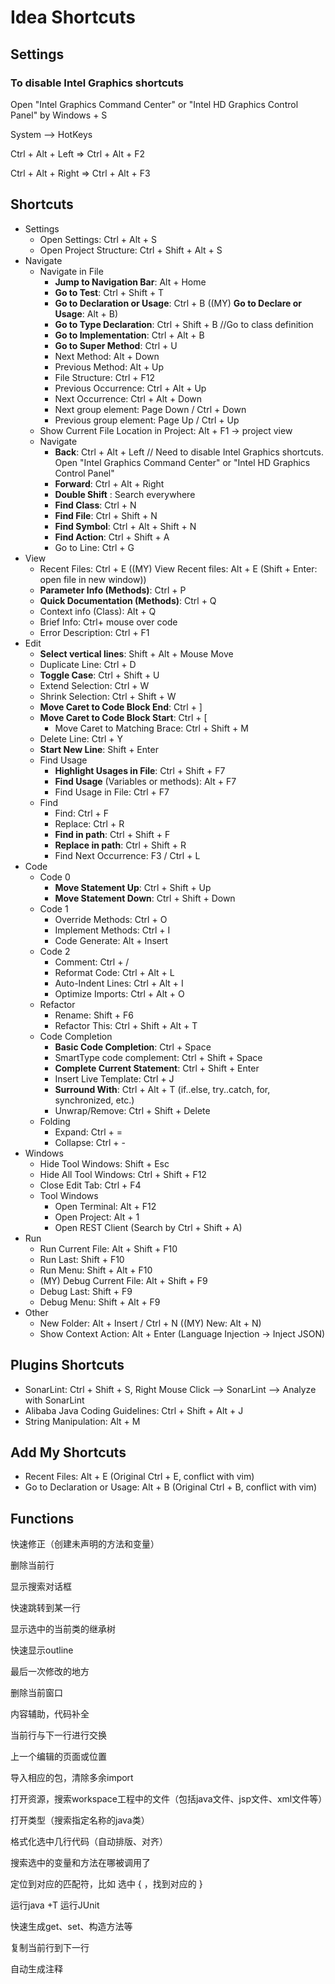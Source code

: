 # Idea Shortcuts

## Settings

### To disable Intel Graphics shortcuts

Open "Intel Graphics Command Center" or "Intel HD Graphics Control Panel" by Windows + S

System --> HotKeys

Ctrl + Alt + Left => Ctrl + Alt + F2

Ctrl + Alt + Right => Ctrl + Alt + F3

## Shortcuts

- Settings
  - Open Settings: Ctrl + Alt + S
  - Open Project Structure: Ctrl + Shift + Alt + S
- Navigate
  - Navigate in File
    - **Jump to Navigation Bar**: Alt + Home
    - **Go to Test**: Ctrl + Shift + T
    - **Go to Declaration or Usage**: Ctrl + B ((MY) **Go to Declare or Usage**: Alt + B)
    - **Go to Type Declaration**: Ctrl + Shift + B //Go to class definition
    - **Go to Implementation**: Ctrl + Alt + B
    - **Go to Super Method**: Ctrl + U
    - Next Method: Alt + Down
    - Previous Method: Alt + Up
    - File Structure: Ctrl + F12
    - Previous Occurrence: Ctrl + Alt + Up
    - Next Occurrence: Ctrl + Alt + Down
    - Next group element: Page Down / Ctrl + Down
    - Previous group element: Page Up / Ctrl + Up
  - Show Current File Location in Project: Alt + F1 -> project view
  - Navigate
    - **Back**: Ctrl + Alt + Left // Need to disable Intel Graphics shortcuts. Open "Intel Graphics Command Center" or "Intel HD Graphics Control Panel"
    - **Forward**: Ctrl + Alt + Right
    - **Double Shift** : Search everywhere
    - **Find Class**: Ctrl + N
    - **Find File**: Ctrl + Shift + N
    - **Find Symbol**: Ctrl + Alt + Shift + N
    - **Find Action**: Ctrl + Shift + A
    - Go to Line: Ctrl + G
- View
  - Recent Files: Ctrl + E ((MY) View Recent files: Alt + E (Shift + Enter: open file in new window))
  - **Parameter Info (Methods)**: Ctrl + P
  - **Quick Documentation (Methods)**: Ctrl + Q
  - Context info (Class): Alt + Q
  - Brief Info: Ctrl+ mouse over code
  - Error Description: Ctrl + F1
- Edit
  - **Select vertical lines**: Shift + Alt + Mouse Move
  - Duplicate Line: Ctrl + D
  - **Toggle Case**: Ctrl + Shift + U
  - Extend Selection: Ctrl + W
  - Shrink Selection: Ctrl + Shift + W
  - **Move Caret to Code Block End**: Ctrl + ]
  - **Move Caret to Code Block Start**: Ctrl + [
    - Move Caret to Matching Brace: Ctrl + Shift + M
  - Delete Line: Ctrl + Y
  - **Start New Line**: Shift + Enter
  - Find Usage
    - **Highlight Usages in File**: Ctrl + Shift + F7
    - **Find Usage** (Variables or methods): Alt + F7
    - Find Usage in File: Ctrl + F7
  - Find
    - Find: Ctrl + F
    - Replace: Ctrl + R
    - **Find in path**: Ctrl + Shift + F
    - **Replace in path**: Ctrl + Shift + R
    - Find Next Occurrence: F3 / Ctrl + L
- Code
  - Code 0
    - **Move Statement Up**: Ctrl + Shift + Up
    - **Move Statement Down**: Ctrl + Shift + Down
  - Code 1
    - Override Methods: Ctrl + O
    - Implement Methods: Ctrl + I
    - Code Generate: Alt + Insert
  - Code 2
    - Comment: Ctrl + /
    - Reformat Code: Ctrl + Alt + L
    - Auto-Indent Lines: Ctrl + Alt + I
    - Optimize Imports: Ctrl + Alt + O
  - Refactor
    - Rename: Shift + F6
    - Refactor This: Ctrl + Shift + Alt + T
  - Code Completion
    - **Basic Code Completion**: Ctrl + Space
    - SmartType code complement: Ctrl + Shift + Space
    - **Complete Current Statement**: Ctrl + Shift + Enter
    - Insert Live Template: Ctrl + J
    - **Surround With**: Ctrl + Alt + T (if..else, try..catch, for, synchronized, etc.)
    - Unwrap/Remove: Ctrl + Shift + Delete
  - Folding
    - Expand: Ctrl + =
    - Collapse: Ctrl + -
- Windows
  - Hide Tool Windows: Shift + Esc
  - Hide All Tool Windows: Ctrl + Shift + F12
  - Close Edit Tab: Ctrl + F4
  - Tool Windows
    - Open Terminal: Alt + F12
    - Open Project: Alt + 1
    - Open REST Client (Search by Ctrl + Shift + A)
- Run
  - Run Current File: Alt + Shift + F10 
  - Run Last: Shift + F10
  - Run Menu: Shift + Alt + F10
  - (MY) Debug Current File: Alt + Shift + F9
  - Debug Last: Shift + F9
  - Debug Menu: Shift + Alt + F9
- Other
  - New Folder: Alt + Insert / Ctrl + N ((MY) New: Alt + N)
  - Show Context Action: Alt + Enter (Language Injection -> Inject JSON)



## Plugins Shortcuts

- SonarLint: Ctrl + Shift + S, Right Mouse Click --> SonarLint --> Analyze with SonarLint
- Alibaba Java Coding Guidelines: Ctrl + Shift + Alt + J
- String Manipulation: Alt + M



## Add My Shortcuts

- Recent Files: Alt + E (Original Ctrl + E, conflict with vim)
- Go to Declaration or Usage: Alt + B (Original Ctrl + B, conflict with vim)





## Functions

快速修正（创建未声明的方法和变量）

删除当前行

显示搜索对话框 

快速跳转到某一行

显示选中的当前类的继承树 

快速显示outline 

最后一次修改的地方

删除当前窗口

内容辅助，代码补全 

当前行与下一行进行交换 

上一个编辑的页面或位置

导入相应的包，清除多余import

打开资源，搜索workspace工程中的文件（包括java文件、jsp文件、xml文件等）

打开类型（搜索指定名称的java类） 

格式化选中几行代码（自动排版、对齐）

搜索选中的变量和方法在哪被调用了 

定位到对应的匹配符，比如 选中 { ，找到对应的 }

运行java +T 运行JUnit 

快速生成get、set、构造方法等 

 复制当前行到下一行

自动生成注释